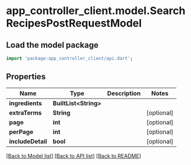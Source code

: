 # app_controller_client.model.SearchRecipesPostRequestModel

## Load the model package
```dart
import 'package:app_controller_client/api.dart';
```

## Properties
Name | Type | Description | Notes
------------ | ------------- | ------------- | -------------
**ingredients** | **BuiltList&lt;String&gt;** |  | 
**extraTerms** | **String** |  | [optional] 
**page** | **int** |  | [optional] 
**perPage** | **int** |  | [optional] 
**includeDetail** | **bool** |  | [optional] 

[[Back to Model list]](../README.md#documentation-for-models) [[Back to API list]](../README.md#documentation-for-api-endpoints) [[Back to README]](../README.md)


